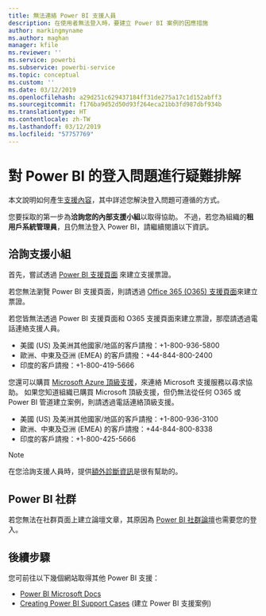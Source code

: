 ```yaml
---
title: 無法連絡 Power BI 支援人員
description: 在使用者無法登入時，要建立 Power BI 案例的因應措施
author: markingmyname
ms.author: maghan
manager: kfile
ms.reviewer: ''
ms.service: powerbi
ms.subservice: powerbi-service
ms.topic: conceptual
ms.custom: ''
ms.date: 03/12/2019
ms.openlocfilehash: a29d251c629437184ff31de275a17c1d152abff3
ms.sourcegitcommit: f176ba9d52d50d93f264eca21bb3fd987dbf934b
ms.translationtype: HT
ms.contentlocale: zh-TW
ms.lasthandoff: 03/12/2019
ms.locfileid: "57757769"
---
```

# <a name="troubleshooting-sign-in-issues-for-power-bi"></a>對 Power BI 的登入問題進行疑難排解

本文說明如何產生[支援內容](https://powerbi.microsoft.com/support/)，其中詳述您解決登入問題可遵循的方式。

您要採取的第一步為**洽詢您的內部支援小組**以取得協助。 不過，若您為組織的**租用戶系統管理員**，且仍無法登入 Power BI，請繼續閱讀以下資訊。

## <a name="engage-the-support-team"></a>洽詢支援小組

首先，嘗試透過 [Power BI 支援頁面](https://powerbi.microsoft.com/en-us/support/) 來建立支援票證。

若您無法瀏覽 Power BI 支援頁面，則請透過 [Office 365 (O365) 支援頁面](https://support.office.com/home/contact)來建立票證。

若您皆無法透過 Power BI 支援頁面和 O365 支援頁面來建立票證，那麼請透過電話連絡支援人員。
* 美國 (US) 及美洲其他國家/地區的客戶請撥：+1-800-936-5800
* 歐洲、中東及亞洲 (EMEA) 的客戶請撥：+44-844-800-2400
* 印度的客戶請撥：+1-800-419-5666

您還可以購買 [Microsoft Azure 頂級支援](https://support.microsoft.com/premier)，來連絡 Microsoft 支援服務以尋求協助。 如果您知道組織已購買 Microsoft 頂級支援，但仍無法從任何 O365 或 Power BI 管道建立案例，則請透過電話連絡頂級支援。
* 美國 (US) 及美洲其他國家/地區的客戶請撥：+1-800-936-3100
* 歐洲、中東及亞洲 (EMEA) 的客戶請撥：+44-844-800-8338
* 印度的客戶請撥：+1-800-425-5666

> [!Note]
> 在您洽詢支援人員時，提供[額外診斷資訊](service-admin-capturing-additional-diagnostic-information-for-power-bi.md)是很有幫助的。

## <a name="power-bi-community"></a>Power BI 社群

若您無法在社群頁面上建立論壇文章，其原因為 [Power BI 社群論壇](https://community.powerbi.com/)也需要您的登入。

## <a name="next-steps"></a>後續步驟

您可前往以下幾個網站取得其他 Power BI 支援：

* [Power BI Microsoft Docs](https://docs.microsoft.com/power-bi/)
* [Creating Power BI Support Cases](https://blogs.msdn.microsoft.com/charles_sterling/2017/12/01/creating-power-bi-support-cases/) (建立 Power BI 支援案例)

